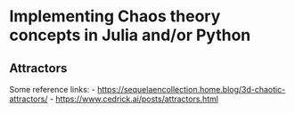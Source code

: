 # Implementing Chaos theory concepts in Julia and/or Python

## Attractors

Some reference links:
	- https://sequelaencollection.home.blog/3d-chaotic-attractors/
	- https://www.cedrick.ai/posts/attractors.html
